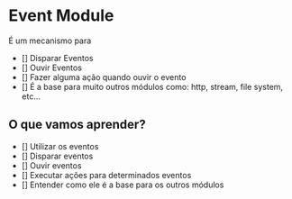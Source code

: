 # Event Module

É um mecanismo para

* [] Disparar Eventos
* [] Ouvir Eventos
* [] Fazer alguma ação quando ouvir o evento
* [] É a base para muito outros módulos como: http, stream, file system, etc...

## O que vamos aprender?

* [] Utilizar os eventos
* [] Disparar eventos
* [] Ouvir eventos
* [] Executar ações para determinados eventos
* [] Entender como ele é a base para os outros módulos